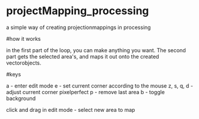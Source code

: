 # projectMapping_processing
a simple way of creating projectionmappings in processing


#how it works

in the first part of the loop, you can make anything you want. The second part gets the selected area's, and maps it out onto the created vectorobjects. 

#keys

a - enter edit mode
e - set current corner according to the mouse
z, s, q, d - adjust current corner pixelperfect
p - remove last area
b - toggle background

click and drag in edit mode - select new area to map
